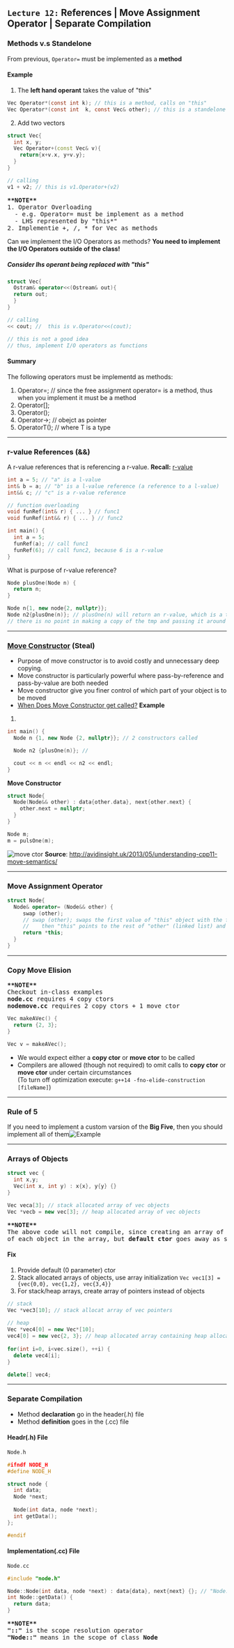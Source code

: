 ## `Lecture 12:` References | Move Assignment Operator | Separate Compilation 



### Methods v.s Standelone  
From previous, `Operator=` must be implemented as a **method** 

#### Example
1. The **left hand operant** takes the value of "this"
```c
Vec Operator*(const int k); // this is a method, calls on "this"
Vec Operator*(const int  k, const Vec& other); // this is a standelone function
```

2. Add two vectors
```c++
struct Vec{
  int x, y;
  Vec Operator+(const Vec& v){
    return{x+v.x, y+v.y};
  }
}

// calling 
v1 + v2; // this is v1.Operator+(v2)
```

<pre>
<b>**NOTE**</b>
1. Operator Overloading
  - e.g. Operator= must be implement as a method
  - LHS represented by "this*"
2. Implementie +, /, * for Vec as methods 
</pre> 

Can we implement the I/O Operators as methods? **You need to implement the I/O Operators outside of the class!**
##### Consider lhs operant being replaced with "this" 
```c++
struct Vec{
  Ostram& operator<<(Ostream& out){
  return out;
  }
}

// calling
<< cout; //  this is v.Operator<<(cout); 

// this is not a good idea
// thus, implement I/O operators as functions
```

#### Summary
The following operators must be implementd as methods:
1. Operator=; // since the free assignment operator= is a method, thus when you implement it must be a method
2. Operator[]; 
3. Operator();
4. Operator->; // obejct as pointer
5. OperatorT(); // where T is a type
----------------------------------------------------------------------------------------------------------



### r-value References (&&) 
A r-value references that is referencing a r-value. 
**Recall:** [r-value](https://github.com/lilcser/CS246-University-of-Waterloo/blob/master/Lecture%207:%20Reference%2C%20Dynamic%20%20Memory.md)
```c++
int a = 5; // "a" is a l-value 
int& b = a; // "b" is a l-value reference (a reference to a l-value) 
int&& c; // "c" is a r-value reference
```
```c++
// function overloading 
void funRef(int& r) { ... } // func1
void funRef(int&& r) { ... } // func2

int main() {
  int a = 5;
  funRef(a); // call func1 
  funRef(6); // call func2, because 6 is a r-value 
}
```
What is purpose of r-value reference?
```C++
Node plusOne(Node n) {
  return n;
}

Node n{1, new node{2, nullptr}};
Node n2{plusOne(n)}; // plusOne(n) will return an r-value, which is a temp that will be destoryed 
// there is no point in making a copy of the tmp and passing it around
```
----------------------------------------------------------------------------------------------------------


###  [Move Constructor](https://www.youtube.com/watch?v=IOkgBrXCtfo) (Steal)
- Purpose of move constructor is to avoid costly and unnecessary deep copying.
- Move constructor is particularly powerful where pass-by-reference and pass-by-value are both needed
- Move constructor give you finer control of which part of your object is to be moved
- [When Does Move Constructor get called?](https://stackoverflow.com/questions/13125632/when-does-move-constructor-get-called)
**Example**
1. 
```c++ 
int main() {
  Node n {1, new Node {2, nullptr}}; // 2 constructors called

  Node n2 {plusOne(n)}; //

  cout << n << endl << n2 << endl;
}
```

**Move Constructor**
```c++
struct Node{
  Node(Node&& other) : data{other.data}, next{other.next} {
    other.next = nullptr;
  }
}

Node m;
m = pulsOne(m);
```
![move ctor](https://github.com/lilcser/CS246-University-of-Waterloo/blob/master/L12%20Move%20Constructor.jpg) 
**Source**: http://avidinsight.uk/2013/05/understanding-cpp11-move-semantics/


----------------------------------------------------------------------------------------------------------


### Move Assignment Operator
```c++
struct Node{
  Node& operator= (Node&& other) {
     swap (other); 
     // swap (other); swaps the first value of "this" object with the first value of "other" 
     //    then "this" points to the rest of "other" (linked list) and "other" takes the rest of "this"
     return *this;
  }
}
```
----------------------------------------------------------------------------------------------------------



### Copy Move Elision
<pre>
<b>**NOTE**</b>
Checkout in-class examples
<b>node.cc</b> requires 4 copy ctors 
<b>nodemove.cc</b> requires 2 copy ctors + 1 move ctor
</pre>

```c++
Vec makeAVec() {
  return {2, 3};
}

Vec v = makeAVec();
```
- We would expect either a **copy ctor** or **move ctor** to be called 
- Compilers are allowed (though not required) to omit calls to **copy ctor** or **move ctor** under certain circumstances <br>
  (To turn off optimization execute: `g++14 -fno-elide-construction [fileName]`)
----------------------------------------------------------------------------------------------------------



### Rule of 5

If you need to implement a custom varsion of the **Big Five**, then you should implement all of them![Example](https://blog.feabhas.com/2015/01/the-rule-of-the-big-four-and-a-half-move-semantics-and-resource-management/)

----------------------------------------------------------------------------------------------------------



### Arrays of Objects 
```c++
struct vec {
  int x,y;
  Vec(int x, int y) : x{x}, y{y} {}
}

Vec veca[3]; // stack allocated array of vec objects 
Vec *vecb = new vec[3]; // heap allocated array of vec objects 
```
<pre>
<b>**NOTE**</b>
The above code will not compile, since creating an array of objects require <b>default construction</b>
of each object in the array, but <b>default ctor</b> goes away as soon as we implement our own!
</pre>

#### Fix 
1. Provide default (0 parameter) ctor
2. Stack allocated arrays of objects, use array initialization `Vec vec1[3] = {vec{0,0}, vec{1,2}, vec{3,4}}`
3. For stack/heap arrays, create array of pointers instead of objects
```c++
// stack 
Vec *vec3[10]; // stack allocat array of vec pointers 
   
// heap 
Vec *vec4[0] = new Vec*[10];
vec4[0] = new vec{2, 3}; // heap allocated array containing heap allocated vecs
   
for(int i=0, i<vec.size(), ++i) {
  delete vec4[i];
}

delete[] vec4;
```
----------------------------------------------------------------------------------------------------------



### Separate Compilation 
- Method **declaration** go in the header(.h) file
- Method **definition** goes in the (.cc) file 

#### Headr(.h) File
```c++
Node.h

#ifndf NODE_H
#define NODE_H

struct node {
  int data;
  Node *next;
 
  Node(int data, node *next);
  int getData();
};

#endif
```

#### Implementation(.cc) File 
```c++
Node.cc

#include "node.h"

Node::Node(int data, node *next) : data{data}, next{next} {}; // "Node::" scope implementor
int Node::getData() {
  return data;
}
```   
<pre>
<b>**NOTE**</b>
<b>"::"</b> is the scope resolution operator 
<b>"Node::"</b> means in the scope of class <b>Node</b>
</pre>
